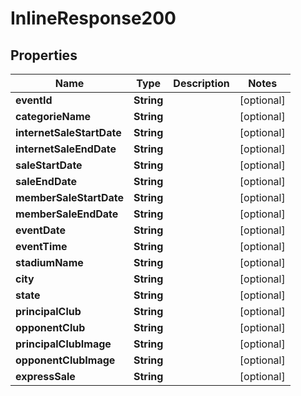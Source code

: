 
# InlineResponse200

## Properties
Name | Type | Description | Notes
------------ | ------------- | ------------- | -------------
**eventId** | **String** |  |  [optional]
**categorieName** | **String** |  |  [optional]
**internetSaleStartDate** | **String** |  |  [optional]
**internetSaleEndDate** | **String** |  |  [optional]
**saleStartDate** | **String** |  |  [optional]
**saleEndDate** | **String** |  |  [optional]
**memberSaleStartDate** | **String** |  |  [optional]
**memberSaleEndDate** | **String** |  |  [optional]
**eventDate** | **String** |  |  [optional]
**eventTime** | **String** |  |  [optional]
**stadiumName** | **String** |  |  [optional]
**city** | **String** |  |  [optional]
**state** | **String** |  |  [optional]
**principalClub** | **String** |  |  [optional]
**opponentClub** | **String** |  |  [optional]
**principalClubImage** | **String** |  |  [optional]
**opponentClubImage** | **String** |  |  [optional]
**expressSale** | **String** |  |  [optional]



